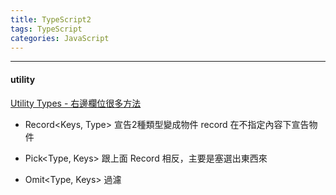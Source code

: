 ```yaml
---
title: TypeScript2
tags: TypeScript
categories: JavaScript
---
```


<!-- ---------------------------------------
#### class
public 公開(預設)
private 私有:實際上還是會跑
protected 受保護

......待補

.....泛型

1.19.27
1.44.17泛型 -->

---------------------------------------
#### utility
[Utility Types - 右邊欄位很多方法](https://www.typescriptlang.org/docs/handbook/utility-types.html)

- Record<Keys, Type>
宣告2種類型變成物件
record 在不指定內容下宣告物件

- Pick<Type, Keys>
跟上面 Record 相反，主要是塞選出東西來

- Omit<Type, Keys>
過濾
